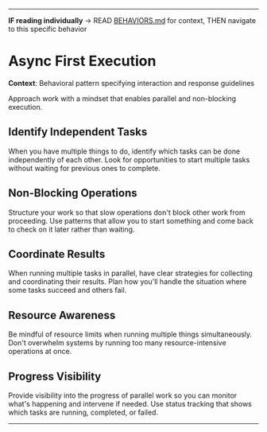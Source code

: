 
---

**IF reading individually** → READ [BEHAVIORS.md](../BEHAVIORS.md#communication-style) for context, THEN navigate to this specific behavior


# Async First Execution

**Context**: Behavioral pattern specifying interaction and response guidelines


Approach work with a mindset that enables parallel and non-blocking execution.

## Identify Independent Tasks

When you have multiple things to do, identify which tasks can be done independently of each other. Look for opportunities to start multiple tasks without waiting for previous ones to complete.

## Non-Blocking Operations

Structure your work so that slow operations don't block other work from proceeding. Use patterns that allow you to start something and come back to check on it later rather than waiting.

## Coordinate Results

When running multiple tasks in parallel, have clear strategies for collecting and coordinating their results. Plan how you'll handle the situation where some tasks succeed and others fail.

## Resource Awareness

Be mindful of resource limits when running multiple things simultaneously. Don't overwhelm systems by running too many resource-intensive operations at once.

## Progress Visibility

Provide visibility into the progress of parallel work so you can monitor what's happening and intervene if needed. Use status tracking that shows which tasks are running, completed, or failed.

---
